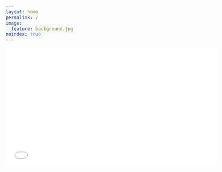 ```yaml
---
layout: home
permalink: /
image:
  feature: background.jpg
noindex: true
---
```


<iframe width="560" height="315" src="//www.youtube.com/embed/Cx7gHRBoNbg" frameborder="0"> </iframe>
